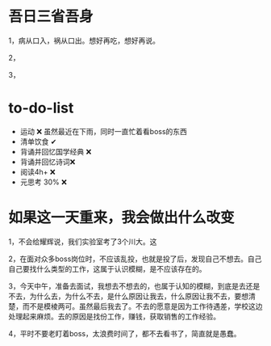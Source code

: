 # 吾日三省吾身

1，病从口入，祸从口出。想好再吃，想好再说。

2，

3，

# to-do-list

- 运动 ❌ 虽然最近在下雨，同时一直忙着看boss的东西
- 清单饮食 ✔
- 背诵并回忆国学经典 ❌
- 背诵并回忆诗词❌
- 阅读4h+ ❌
- 元思考 30% ❌



# 如果这一天重来，我会做出什么改变

1，不会给耀辉说，我们实验室考了3个川大。这

2，在面对众多boss岗位时，不应该乱投，也就是投了后，发现自己不想去。自己自己要找什么类型的工作，这属于认识模糊，是不应该存在的。

3，今天中午，准备去面试，我想去不想去的，也属于认知的模糊，到底是去还是不去，为什么去，为什么不去，是什么原因让我去，什么原因让我不去，要想清楚，而不是模棱两可。虽然最后我去了。不去的愿意是因为工作待遇差，学校这边处理起来麻烦。去的原因是找份工作，赚钱，获取销售的工作经验。

4，平时不要老盯着boss，太浪费时间了，都不去看书了，简直就是愚蠢。

